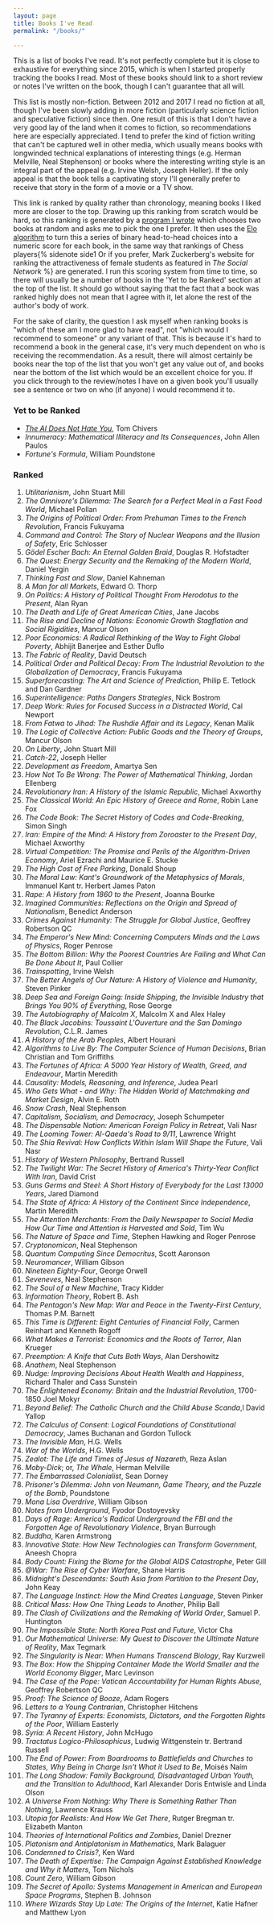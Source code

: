 ```yaml
---
layout: page
title: Books I've Read
permalink: "/books/"

---
```

This is a list of books I've read. It's not perfectly complete but it is close to exhaustive for everything since 2015, which is when I started properly tracking the books I read. Most of these books should link to a short review or notes I've written on the book, though I can't guarantee that all will.

This list is mostly non-fiction. Between 2012 and 2017 I read no fiction at all, though I've been slowly adding in more fiction (particularly science fiction and speculative fiction) since then. One result of this is that I don't have a very good lay of the land when it comes to fiction, so recommendations here are especially appreciated. I tend to prefer the kind of fiction writing that can't be captured well in other media, which usually means books with longwinded technical explanations of interesting things (e.g. Herman Melville, Neal Stephenson) or books where the interesting writing style is an integral part of the appeal (e.g. Irvine Welsh, Joseph Heller). If the only appeal is that the book tells a captivating story I'll generally prefer to receive that story in the form of a movie or a TV show.

This link is ranked by quality rather than chronology, meaning books I liked more are closer to the top. Drawing up this ranking from scratch would be hard, so this ranking is generated by a [program I wrote](https://github.com/AJSKirk/VElo) which chooses two books at random and asks me to pick the one I prefer. It then uses the [Elo algorithm](https://en.wikipedia.org/wiki/Elo_rating_system) to turn this a series of binary head-to-head choices into a numeric score for each book, in the same way that rankings of Chess players{% sidenote side1 Or if you prefer, Mark Zuckerberg's website for ranking the attractiveness of female students as featured in _The Social Network_ %} are generated. I run this scoring system from time to time, so there will usually be a number of books in the 'Yet to be Ranked' section at the top of the list. It should go without saying that the fact that a book was ranked highly does not mean that I agree with it, let alone the rest of the author's body of work.

For the sake of clarity, the question I ask myself when ranking books is "which of these am I more glad to have read", not "which would I recommend to someone" or any variant of that. This is because it's hard to recommend a book in the general case, it's very much dependent on who is receiving the recommendation. As a result, there will almost certainly be books near the top of the list that you won't get any value out of, and books near the bottom of the list which would be an excellent choice for you. If you click through to the review/notes I have on a given book you'll usually see a sentence or two on who (if anyone) I would recommend it to.

### Yet to be Ranked

* [_The AI Does Not Hate You_](../books/the-ai-does-not-hate-you), Tom Chivers
* _Innumeracy: Mathematical Illiteracy and Its Consequences_, John Allen Paulos
* _Fortune's Formula_, William Poundstone

### Ranked

  1. _Utilitarianism_, John Stuart Mill
  2. _The Omnivore's Dilemma: The Search for a Perfect Meal in a Fast Food World_, Michael Pollan
  3. _The Origins of Political Order: From Prehuman Times to the French Revolution_, Francis Fukuyama
  4. _Command and Control: The Story of Nuclear Weapons and the Illusion of Safety_, Eric Schlosser
  5. _Gödel Escher Bach: An Eternal Golden Braid_, Douglas R. Hofstadter
  6. _The Quest: Energy Security and the Remaking of the Modern World_, Daniel Yergin
  7. _Thinking Fast and Slow_, Daniel Kahneman
  8. _A Man for all Markets_, Edward O. Thorp
  9. _On Politics: A History of Political Thought From Herodotus to the Present_, Alan Ryan
 10. _The Death and Life of Great American Cities_, Jane Jacobs
 11. _The Rise and Decline of Nations: Economic Growth Stagflation and Social Rigidities_, Mancur Olson
 12. _Poor Economics: A Radical Rethinking of the Way to Fight Global Poverty_, Abhijit Banerjee and Esther Duflo
 13. _The Fabric of Reality_, David Deutsch
 14. _Political Order and Political Decay: From The Industrial Revolution to the Globalization of Democracy_, Francis Fukuyama
 15. _Superforecasting: The Art and Science of Prediction_, Philip E. Tetlock and Dan Gardner
 16. _Superintelligence: Paths Dangers Strategies_, Nick Bostrom
 17. _Deep Work: Rules for Focused Success in a Distracted World_, Cal Newport
 18. _From Fatwa to Jihad: The Rushdie Affair and its Legacy_, Kenan Malik
 19. _The Logic of Collective Action: Public Goods and the Theory of Groups_, Mancur Olson
 20. _On Liberty_, John Stuart Mill
 21. _Catch-22_, Joseph Heller
 22. _Development as Freedom_, Amartya Sen
 23. _How Not To Be Wrong: The Power of Mathematical Thinking_, Jordan Ellenberg
 24. _Revolutionary Iran: A History of the Islamic Republic_, Michael Axworthy
 25. _The Classical World: An Epic History of Greece and Rome_, Robin Lane Fox
 26. _The Code Book: The Secret History of Codes and Code-Breaking_, Simon Singh
 27. _Iran: Empire of the Mind: A History from Zoroaster to the Present Day_, Michael Axworthy
 28. _Virtual Competition: The Promise and Perils of the Algorithm-Driven Economy_, Ariel Ezrachi and Maurice E. Stucke
 29. _The High Cost of Free Parking_, Donald Shoup
 30. _The Moral Law: Kant's Groundwork of the Metaphysics of Morals_, Immanuel Kant tr. Herbert James Paton
 31. _Rape: A History from 1860 to the Present_, Joanna Bourke
 32. _Imagined Communities: Reflections on the Origin and Spread of Nationalism_, Benedict Anderson
 33. _Crimes Against Humanity: The Struggle for Global Justice_, Geoffrey Robertson QC
 34. _The Emperor's New Mind: Concerning Computers Minds and the Laws of Physics_, Roger Penrose
 35. _The Bottom Billion: Why the Poorest Countries Are Failing and What Can Be Done About It_, Paul Collier
 36. _Trainspotting_, Irvine Welsh
 37. _The Better Angels of Our Nature: A History of Violence and Humanity_, Steven Pinker
 38. _Deep Sea and Foreign Going: Inside Shipping, the Invisible Industry that Brings You 90% of Everything_, Rose George
 39. _The Autobiography of Malcolm X_, Malcolm X and Alex Haley
 40. _The Black Jacobins: Toussaint L'Ouverture and the San Domingo Revolution_, C.L.R. James
 41. _A History of the Arab Peoples_, Albert Hourani
 42. _Algorithms to Live By: The Computer Science of Human Decisions_, Brian Christian and Tom Griffiths
 43. _The Fortunes of Africa: A 5000 Year History of Wealth, Greed, and Endeavour_, Martin Meredith
 44. _Causality: Models, Reasoning, and Inference_, Judea Pearl
 45. _Who Gets What - and Why: The Hidden World of Matchmaking and Market Design_, Alvin E. Roth
 46. _Snow Crash_, Neal Stephenson
 47. _Capitalism, Socialism, and Democracy_, Joseph Schumpeter
 48. _The Dispensable Nation: American Foreign Policy in Retreat_, Vali Nasr
 49. _The Looming Tower: Al-Qaeda's Road to 9/11_, Lawrence Wright
 50. _The Shia Revival: How Conflicts Within Islam Will Shape the Future_, Vali Nasr
 51. _History of Western Philosophy_, Bertrand Russell
 52. _The Twilight War: The Secret History of America's Thirty-Year Conflict With Iran_, David Crist
 53. _Guns Germs and Steel: A Short History of Everybody for the Last 13000 Years_, Jared Diamond
 54. _The State of Africa: A History of the Continent Since Independence_, Martin Meredith
 55. _The Attention Merchants: From the Daily Newspaper to Social Media How Our Time and Attention is Harvested and Sold_, Tim Wu
 56. _The Nature of Space and Time_, Stephen Hawking and Roger Penrose
 57. _Cryptonomicon_, Neal Stephenson
 58. _Quantum Computing Since Democritus_, Scott Aaronson
 59. _Neuromancer_, William Gibson
 60. _Nineteen Eighty-Four_, George Orwell
 61. _Seveneves_, Neal Stephenson
 62. _The Soul of a New Machine_, Tracy Kidder
 63. _Information Theory_, Robert B. Ash
 64. _The Pentagon's New Map: War and Peace in the Twenty-First Century_, Thomas P.M. Barnett
 65. _This Time is Different: Eight Centuries of Financial Folly_, Carmen Reinhart and Kenneth Rogoff
 66. _What Makes a Terrorist: Economics and the Roots of Terror_, Alan Krueger
 67. _Preemption: A Knife that Cuts Both Ways_, Alan Dershowitz
 68. _Anathem_, Neal Stephenson
 69. _Nudge: Improving Decisions About Health Wealth and Happiness_, Richard Thaler and Cass Sunstein
 70. _The Enlightened Economy: Britain and the Industrial Revolution_, 1700-1850 Joel Mokyr
 71. _Beyond Belief: The Catholic Church and the Child Abuse Scanda_,l David Yallop
 72. _The Calculus of Consent: Logical Foundations of Constitutional Democracy_, James Buchanan and Gordon Tullock
 73. _The Invisible Man_, H.G. Wells
 74. _War of the Worlds_, H.G. Wells
 75. _Zealot: The Life and Times of Jesus of Nazareth_, Reza Aslan
 76. _Moby-Dick_; or, _The Whale_, Herman Melville
 77. _The Embarrassed Colonialist_, Sean Dorney
 78. _Prisoner's Dilemma: John von Neumann, Game Theory, and the Puzzle of the Bomb_, Poundstone
 79. _Mona Lisa Overdrive_, William Gibson
 80. _Notes from Underground_, Fyodor Dostoyevsky
 81. _Days of Rage: America's Radical Underground the FBI and the Forgotten Age of Revolutionary Violence_, Bryan Burrough
 82. _Buddha_, Karen Armstrong
 83. _Innovative State: How New Technologies can Transform Government_, Aneesh Chopra
 84. _Body Count: Fixing the Blame for the Global AIDS Catastrophe_, Peter Gill
 85. _@War: The Rise of Cyber Warfare_, Shane Harris
 86. _Midnight's Descendants: South Asia from Partition to the Present Day_, John Keay
 87. _The Language Instinct: How the Mind Creates Language_, Steven Pinker
 88. _Critical Mass: How One Thing Leads to Another_, Philip Ball
 89. _The Clash of Civilizations and the Remaking of World Order_, Samuel P. Huntington
 90. _The Impossible State: North Korea Past and Future_, Victor Cha
 91. _Our Mathematical Universe: My Quest to Discover the Ultimate Nature of Reality_, Max Tegmark
 92. _The Singularity is Near: When Humans Transcend Biology_, Ray Kurzweil
 93. _The Box: How the Shipping Container Made the World Smaller and the World Economy Bigger_, Marc Levinson
 94. _The Case of the Pope: Vatican Accountability for Human Rights Abuse_, Geoffrey Robertson QC
 95. _Proof: The Science of Booze_, Adam Rogers
 96. _Letters to a Young Contrarian_, Christopher Hitchens
 97. _The Tyranny of Experts: Economists, Dictators, and the Forgotten Rights of the Poor_, William Easterly
 98. _Syria: A Recent History_, John McHugo
 99. _Tractatus Logico-Philosophicus_, Ludwig Wittgenstein tr. Bertrand Russell
100. _The End of Power: From Boardrooms to Battlefields and Churches to States, Why Being in Charge Isn't What it Used to Be_, Moisés Naím
101. _The Long Shadow: Family Background, Disadvantaged Urban Youth, and the Transition to Adulthood_, Karl Alexander Doris Entwisle and Linda Olson
102. _A Universe From Nothing: Why There is Something Rather Than Nothing_, Lawrence Krauss
103. _Utopia for Realists: And How We Get There_, Rutger Bregman tr. Elizabeth Manton
104. _Theories of International Politics and Zombies_, Daniel Drezner
105. _Platonism and Antiplatonism in Mathematics_, Mark Balaguer
106. _Condemned to Crisis?_, Ken Ward
107. _The Death of Expertise: The Campaign Against Established Knowledge and Why it Matters_, Tom Nichols
108. _Count Zero_, William Gibson
109. _The Secret of Apollo: Systems Management in American and European Space Programs_, Stephen B. Johnson
110. _Where Wizards Stay Up Late: The Origins of the Internet_, Katie Hafner and Matthew Lyon